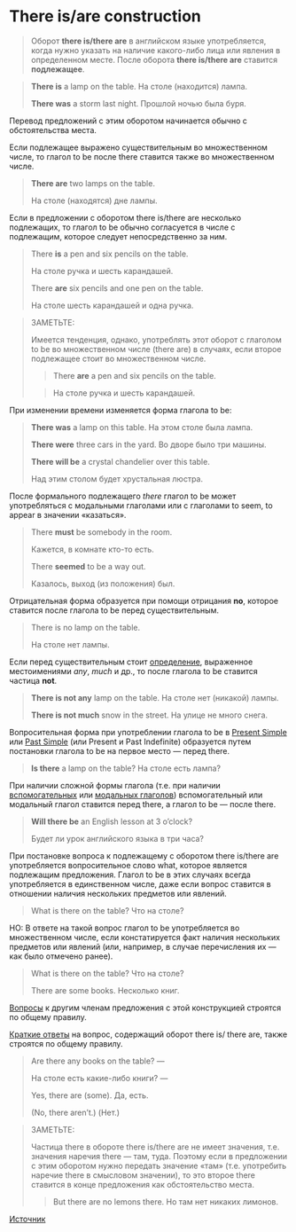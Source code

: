 # There is/are construction

> Оборот **there is/there are** в английском языке употребляется, когда нужно указать на наличие какого-либо лица 
> или явления в определенном месте. После оборота **there is/there are** ставится **подлежащее**.

> **There is** a lamp on the table. На столе (находится) лампа.
>
> **There was** a storm last night. Прошлой ночью была буря.

Перевод предложений с этим оборотом начинается обычно с обстоятельства места.

Если подлежащее выражено существительным во множественном числе, то глагол to be после there ставится также во множественном числе.

> **There are** two lamps on the table.
>
> На столе (находятся) дне лампы.

Если в предложении с оборотом there is/there are несколько подлежащих, то глагол to be обычно согласуется в числе с подлежащим, которое следует непосредственно за ним.

>There **is** a pen and six pencils on the table.
>
>На столе ручка и шесть карандашей.
>
>There **are** six pencils and one pen on the table.
>
>На столе шесть карандашей и одна ручка.

>ЗАМЕТЬТЕ:
>
>Имеется тенденция, однако, употреблять этот оборот с глаголом to be во множественном числе (there are) в случаях, если второе подлежащее стоит во множественном числе.
>
>> There **are** a pen and six pencils on the table.
>
>> На столе ручка и шесть карандашей.

При изменении времени изменяется форма глагола to be:

> **There was** a lamp on this table. На этом столе была лампа.
>
> **There were** three cars in the yard. Во дворе было три машины.
>
> **There will be** a crystal chandelier over this table.
>
> Над этим столом будет хрустальная люстра.

После формального подлежащего *there* глагол to be может употребляться с модальными глаголами или с глаголами to seem, to appear в значении «казаться».

> There **must** be somebody in the room.
>
> Кажется, в комнате кто-то есть.
>
> There **seemed** to be a way out.
>
> Казалось, выход (из положения) был.

Отрицательная форма образуется при помощи отрицания **no**, которое ставится после глагола to be перед существительным.

> There is no lamp on the table.
>
> На столе нет лампы.

Если перед существительным стоит [определение](https://catchenglish.ru/grammatika/opredelenie.html), выраженное местоимениями *any*, *much* и др., то после глагола to be ставится частица **not**.

> **There is not any** lamp on the table. На столе нет (никакой) лампы.
>
> **There is not much** snow in the street. На улице не много снега.

Вопросительная форма при употреблении глагола to be в [Present Simple](https://catchenglish.ru/grammatika/present-simple.html) или [Past Simple](https://catchenglish.ru/grammatika/past-simple.html) (или Present и Past Indefinite) образуется путем постановки глагола to be на первое место — перед there.

> **Is there** a lamp on the table? На столе есть лампа?

При наличии сложной формы глагола (т.е. при наличии [вспомогательных](https://catchenglish.ru/grammatika/vspomogatelnye-i-modalnye-glagoly.html) или [модальных глаголов](https://catchenglish.ru/grammatika/modalnye-glagoly.html)) вспомогательный или модальный глагол ставится перед there, а глагол to be — после there.

> **Will there be** an English lesson at 3 o’clock?
>
> Будет ли урок английского языка в три часа?

При постановке вопроса к подлежащему с оборотом there is/there are употребляется вопросительное слово what, которое является подлежащим предложения. Глагол to be в этих случаях всегда употребляется в единственном числе, даже если вопрос ставится в отношении наличия нескольких предметов или явлений.

> What is there on the table? Что на столе?

НО: В ответе на такой вопрос глагол to be употребляется во множественном числе, если констатируется факт наличия нескольких предметов или явлений (или, например, в случае перечисления их — как было отмечено ранее).

> What is there on the table? Что на столе?
>
> There are some books. Несколько книг.

[Вопросы](https://catchenglish.ru/grammatika/obshchie-voprosy.html) к другим членам предложения с этой конструкцией строятся по общему правилу.

[Краткие ответы](https://catchenglish.ru/grammatika/kratkie-i-polnye-otvety.html) на вопрос, содержащий оборот there is/ there are, также строятся по общему правилу.

> Are there any books on the table? —
>
> На столе есть какие-либо книги? —
>
> Yes, there are (some). Да, есть.
>
> (No, there aren’t.) (Нет.)

> ЗАМЕТЬТЕ:
> 
> Частица there в обороте there is/there are не имеет значения, т.е. значения наречия there — там, туда. Поэтому если в предложении с этим оборотом нужно передать значение «там» (т.е. употребить наречие there в смысловом значении), то это второе there ставится в конце предложения как обстоятельство места.
> 
>> But there are no lemons there.
>> Но там нет никаких лимонов.

[Источник](https://catchenglish.ru/grammatika/there-is-there-are.html)